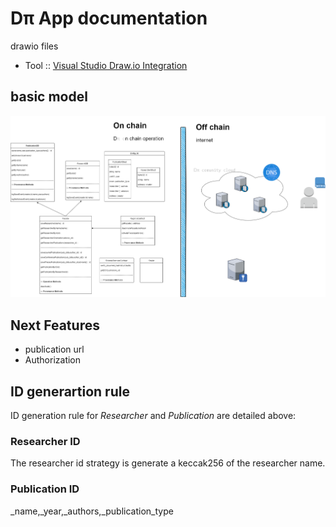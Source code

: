 
# Dπ App documentation

drawio files

- Tool :: [Visual Studio Draw.io Integration](https://marketplace.visualstudio.com/items?itemName=hediet.vscode-drawio)

## basic model

![model](/Dapp/docs/model.png)

## Next Features

- publication url
- Authorization 


## ID generartion rule

ID generation rule for *Researcher* and *Publication* are detailed above:

### Researcher ID

The researcher id strategy is generate a keccak256 of the researcher name.

### Publication ID

_name,_year,_authors,_publication_type